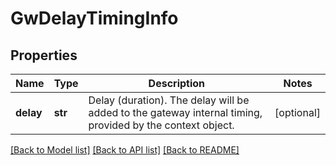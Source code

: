 # GwDelayTimingInfo

## Properties
Name | Type | Description | Notes
------------ | ------------- | ------------- | -------------
**delay** | **str** | Delay (duration). The delay will be added to the gateway internal timing, provided by the context object. | [optional] 

[[Back to Model list]](../README.md#documentation-for-models) [[Back to API list]](../README.md#documentation-for-api-endpoints) [[Back to README]](../README.md)


